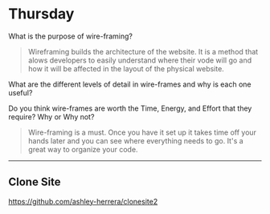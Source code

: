 # Thursday
What is the purpose of wire-framing?
>Wireframing builds the architecture of the website. It is a method that alows developers to easily understand where their vode will go and how it will be affected in the layout of the physical website.

What are the different levels of detail in wire-frames and why is each one useful?
>

Do you think wire-frames are worth the Time, Energy, and Effort that they require? Why or Why not?
>Wire-framing is a must. Once you have it set up it takes time off your hands later and you can see where everything needs to go. It's a great way to organize your code.

---
## Clone Site
https://github.com/ashley-herrera/clonesite2
